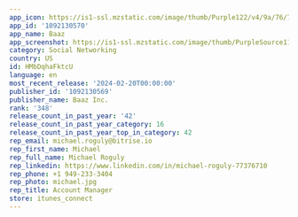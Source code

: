 ```yaml
---
app_icon: https://is1-ssl.mzstatic.com/image/thumb/Purple122/v4/9a/76/71/9a7671e3-255d-e1ed-374c-59214e423d6e/AppIcon-1x_U007emarketing-0-7-0-85-220-0.png/1024x1024bb.png
app_id: '1092130570'
app_name: Baaz
app_screenshot: https://is1-ssl.mzstatic.com/image/thumb/PurpleSource116/v4/8b/1e/9a/8b1e9a0a-8d36-49c1-59e1-8338cb4e5263/b39855e0-2b92-4c70-9db6-d3bc6bbe8cc8_iPhone_6.5_inch_Scr_01_EN.png/1242x2688bb.png
category: Social Networking
country: US
id: HMbDqhaFktcU
language: en
most_recent_release: '2024-02-20T00:00:00'
publisher_id: '1092130569'
publisher_name: Baaz Inc.
rank: '348'
release_count_in_past_year: '42'
release_count_in_past_year_category: 16
release_count_in_past_year_top_in_category: 42
rep_email: michael.roguly@bitrise.io
rep_first_name: Michael
rep_full_name: Michael Roguly
rep_linkedin: https://www.linkedin.com/in/michael-roguly-77376710
rep_phone: +1 949-233-3404
rep_photo: michael.jpg
rep_title: Account Manager
store: itunes_connect
---
```

